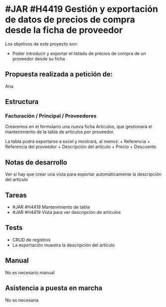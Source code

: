 # #JAR #H4419 Gestión y exportación de datos de precios de compra desde la ficha de proveedor

Los objetivos de este proyecto son:
+ Poder introducir y exportar el listado de precios de compra de un proveedor desde su ficha

## Propuesta realizada a petición de:
Ana

## Estructura

### Facturación / Principal / Proveedores
Crearemos en el formulario una nueva ficha Articulos, que gestionará el mantenimiento de la tabla de artículos por proveedor.

La tabla podrá exportarse a excel y mostrará, al menos:
    + Referencia
    + Referencia del proveedor
    + Descripción del artículo
    + Precio
    + Descuento

## Notas de desarrollo
Ver si hay que crear una vista para exportar automáticamente la descripción del artículo

## Tareas
* #JAR #H4419 Mantenimiento de tabla
* #JAR #H4419 Vista para ver descripción de artículos

## Tests
+ CRUD de registros
+ La exportación muestra la descripción del artículo

## Manual
No es necesario manual

## Asistencia a puesta en marcha
No es necesaria.